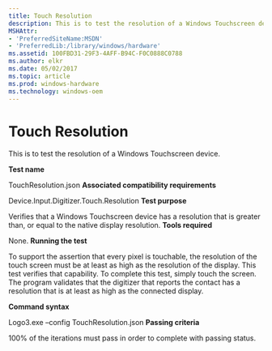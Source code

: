 ```yaml
---
title: Touch Resolution
description: This is to test the resolution of a Windows Touchscreen device.
MSHAttr:
- 'PreferredSiteName:MSDN'
- 'PreferredLib:/library/windows/hardware'
ms.assetid: 100FBD31-29F3-4AFF-B94C-F0C0888C0788
ms.author: elkr
ms.date: 05/02/2017
ms.topic: article
ms.prod: windows-hardware
ms.technology: windows-oem
---
```


# Touch Resolution


This is to test the resolution of a Windows Touchscreen device.

**Test name**

TouchResolution.json
**Associated compatibility requirements**

Device.Input.Digitizer.Touch.Resolution
**Test purpose**

Verifies that a Windows Touchscreen device has a resolution that is greater than, or equal to the native display resolution.
**Tools required**

None.
**Running the test**

To support the assertion that every pixel is touchable, the resolution of the touch screen must be at least as high as the resolution of the display. This test verifies that capability. To complete this test, simply touch the screen. The program validates that the digitizer that reports the contact has a resolution that is at least as high as the connected display.

**Command syntax**

Logo3.exe –config TouchResolution.json
**Passing criteria**

100% of the iterations must pass in order to complete with passing status.
 

 






